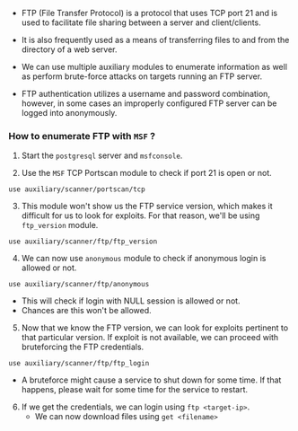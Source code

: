 
+ FTP (File Transfer Protocol) is a protocol that uses TCP port 21 and is used to facilitate file sharing between a server and client/clients.

+ It is also frequently used as a means of transferring files to and from the directory of a web server.

+ We can use multiple auxiliary modules to enumerate information as well as perform brute-force attacks on targets running an FTP server.

+ FTP authentication utilizes a username and password combination, however, in some cases an improperly configured FTP server can be logged into anonymously.

### How to enumerate FTP with `MSF` ?

1. Start the `postgresql` server and `msfconsole`.

2. Use the `MSF` TCP Portscan module to check if port 21 is open or not.
```
use auxiliary/scanner/portscan/tcp
```

3. This module won't show us the FTP service version, which makes it difficult for us to look for exploits. For that reason, we'll be using `ftp_version` module.
```
use auxiliary/scanner/ftp/ftp_version
```

4. We can now use `anonymous` module to check if anonymous login is allowed or not.
```
use auxiliary/scanner/ftp/anonymous
```
- This will check if login with NULL session is allowed or not.
- Chances are this won't be allowed.

5. Now that we know the FTP version, we can look for exploits pertinent to that particular version. If exploit is not available, we can proceed with bruteforcing the FTP credentials.
```
use auxiliary/scanner/ftp/ftp_login
```

- A bruteforce might cause a service to shut down for some time. If that happens, please wait for some time for the service to restart. 

6. If we get the credentials, we can login using `ftp <target-ip>`.
	+ We can now download files using `get <filename>`

